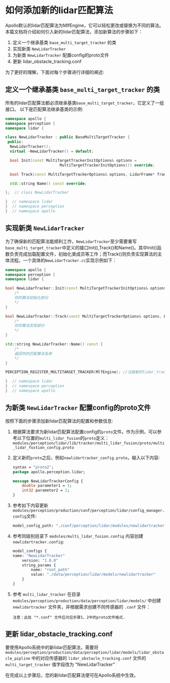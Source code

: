 # 如何添加新的lidar匹配算法

Apollo默认的lidar匹配算法为MlfEngine，它可以轻松更改或替换为不同的算法。本篇文档将介绍如何引入新的lidar匹配算法，添加新算法的步骤如下：

1. 定义一个继承基类 `base_multi_target_tracker` 的类
2. 实现新类 `NewLidarTracker`
3. 为新类 `NewLidarTracker` 配置config的proto文件
4. 更新 lidar_obstacle_tracking.conf

为了更好的理解，下面对每个步骤进行详细的阐述:

## 定义一个继承基类 `base_multi_target_tracker` 的类

所有的lidar匹配算法都必须继承基类`base_multi_target_tracker`，它定义了一组接口。 以下是匹配算法继承基类的示例:

```c++
namespace apollo {
namespace perception {
namespace lidar {

class NewLidarTracker : public BaseMultiTargetTracker {
 public:
  NewLidarTracker();
  virtual ~NewLidarTracker() = default;

  bool Init(const MultiTargetTrackerInitOptions& options =
                        MultiTargetTrackerInitOptions()) override;

  bool Track(const MultiTargetTrackerOptions& options, LidarFrame* frame) override;

  std::string Name() const override;

};  // class NewLidarTracker

}  // namespace lidar
}  // namespace perception
}  // namespace apollo
```

## 实现新类 `NewLidarTracker`

为了确保新的匹配算法能顺利工作，`NewLidarTracker`至少需要重写`base_multi_target_tracker`中定义的接口Init(),Track()和Name()。其中Init()函数负责完成加载配置文件，初始化类成员等工作；而Track()则负责实现算法的主体流程。一个具体的`NewLidarTracker.cc`实现示例如下：

```c++
namespace apollo {
namespace perception {
namespace lidar {

bool NewLidarTracker::Init(const MultiTargetTrackerInitOptions& options) {
    /*
    你的算法初始化部分
    */
}

bool NewLidarTracker::Track(const MultiTargetTrackerOptions& options, LidarFrame* frame) {
    /*
    你的算法实现部分
    */
}

std::string NewLidarTracker::Name() const {
    /*
    返回你的匹配算法名称
    */
}

PERCEPTION_REGISTER_MULTITARGET_TRACKER(MlfEngine); //注册新的lidar_tracker

}  // namespace lidar
}  // namespace perception
}  // namespace apollo
```


## 为新类 `NewLidarTracker` 配置config的proto文件

按照下面的步骤添加新lidar匹配算法的配置和参数信息:

1. 根据算法要求为新lidar匹配算法配置config的`proto`文件。作为示例，可以参考以下位置的`multi_lidar_fusion`的`proto`定义：`modules/perception/lidar/lib/tracker/multi_lidar_fusion/proto/multi_lidar_fustion_config.proto`

2. 定义新的`proto`之后，例如`newlidartracker_config.proto`，输入以下内容:

    ```protobuf
    syntax = "proto2";
    package apollo.perception.lidar;

    message NewLidarTrackerConfig {
        double parameter1 = 1;
        int32 parameter2 = 2;
    }
    ```

3. 参考如下内容更新 `modules/perception/production/conf/perception/lidar/config_manager.config`文件:

    ```protobuf
    model_config_path: "./conf/perception/lidar/modules/newlidartracker_config.config"
    ```

4. 参考同级别目录下 `modules/multi_lidar_fusion.config` 内容创建 `newlidartracker.config`:

    ```protobuf
    model_configs {
    name: "NewLidarTracker"
        version: "1.0.0"
        string_params {
            name: "root_path"
            value: "./data/perception/lidar/models/newlidartracker"
        }
    }
    ```

5. 参考 `multi_lidar_tracker` 在目录 `modules/perception/production/data/perception/lidar/models/` 中创建 `newlidartracker` 文件夹，并根据需求创建不同传感器的 `.conf` 文件：

    ```
    注意：此处 "*.conf" 文件应对应步骤1，2中的proto文件格式.
    ```

## 更新 lidar_obstacle_tracking.conf

要使用Apollo系统中的新lidar匹配算法，需要将 `modules/perception/production/data/perception/lidar/models/lidar_obstacle_pipline` 中的对应传感器的 `lidar_obstacle_tracking.conf` 文件的 `multi_target_tracker` 值字段改为 "NewLidarTracker"

在完成以上步骤后，您的新lidar匹配算法便可在Apollo系统中生效。
